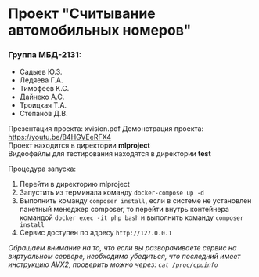 # Проект "Считывание автомобильных номеров"

### Группа МБД-2131:
- Cадыев Ю.З.
- Ледяева Г.А.
- Тимофеев К.С.
- Дайнеко А.С.
- Троицкая Т.А.
- Степанов Д.В.

Презентация проекта: xvision.pdf
Демонстрация проекта: https://youtu.be/84HGVEeRFX4  
Проект находится в директории __mlproject__  
Видеофайлы для тестирования находятся в директории __test__

Процедура запуска:
1. Перейти в директорию mlproject
2. Запустить из терминала команду ```docker-compose up -d```
3. Выполнить команду ```composer install```, если в системе не установлен пакетный менеджер composer, то перейти внутрь контейнера командой ```docker exec -it php bash``` и выполнить команду ```composer install```
4. Сервис доступен по адресу ```http://127.0.0.1```

_Обращаем внимание на то, что если вы разворачиваете сервис на виртуальном сервере, необходимо убедиться, что последний имеет инструкцию AVX2, проверить можно через: ```cat /proc/cpuinfo```_